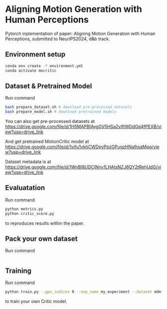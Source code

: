 # Aligning Motion Generation with Human Perceptions

Pytorch inplementation of paper: Aligning Motion Generation with Human Perceptions, submitted to NeurIPS2024, d&b track.

## Environment setup
```bash
conda env create -f environment.yml
conda activate mocritic
```



## Dataset & Pretrained Model
Run command
```bash
bash prepare_dataset.sh # download pre-processed datasets
bash prepare_model.sh # download pretrained models
```

You can also get pre-processed datasets at https://drive.google.com/file/d/1H5MAPBIAygGV5HSa2yIftWDdGq4fPEXB/view?usp=drive_link

And get pretrained MotionCritic model at https://drive.google.com/file/d/1vifu1vktjCWDpyPpzGPugzHNalhsaMpq/view?usp=drive_link

Dataset metadata is at https://drive.google.com/file/d/1WnBI8UDCINnv1LHAtsNZJ6QY2tRehUdG/view?usp=drive_link




## Evaluatation

Run command
```bash
python metrics.py
python critic_score.py

```

to reproduces results within the paper.


## Pack your own dataset
Run command
```bash


```




## Training
Run command
```bash
python train.py --gpu_indices 0 --exp_name my_experiment --dataset mdmfull_shuffle --save_latest --lr_decay --big_model
```
to train your own Critic model.


